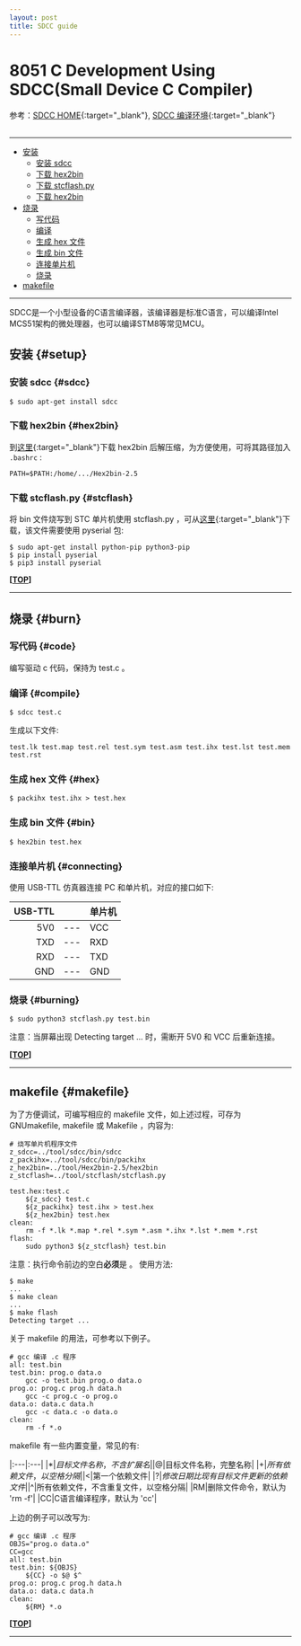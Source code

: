 ```yaml
---
layout: post
title: SDCC guide
---
```


# 8051 C Development Using SDCC(Small Device C Compiler)

参考：[SDCC HOME][ref2]{:target="_blank"}, [SDCC 编译环境][ref2]{:target="_blank"}

[ref1]:http://sdcc.sourceforge.net/
[ref2]:https://www.cnblogs.com/zjutlitao/p/9292449.html

<h2 id="top"></h2>

***

*   [安装](#setup)
    *   [安装 sdcc](#sdcc)
    *   [下载 hex2bin](#hex2bin)
    *   [下载 stcflash.py](#stcflash)
    *   [下载 hex2bin](#hex2bin)
*   [烧录](#burn)
    *   [写代码](#code)
    *   [编译](#compile)
    *   [生成 hex 文件](#hex)
    *   [生成 bin 文件](#bin)
    *   [连接单片机](#connecting)
    *   [烧录](#burning)
*   [makefile](#makefile)

***

SDCC是一个小型设备的C语言编译器，该编译器是标准C语言，可以编译Intel MCS51架构的微处理器，也可以编译STM8等常见MCU。

## 安装 {#setup}

### 安装 sdcc {#sdcc}

    $ sudo apt-get install sdcc

### 下载 hex2bin {#hex2bin}

到[这里](http://sourceforge.net/projects/hex2bin/files/latest/download){:target="_blank"}下载 hex2bin 后解压缩，为方便使用，可将其路径加入 `.bashrc` :

    PATH=$PATH:/home/.../Hex2bin-2.5

### 下载 stcflash.py {#stcflash}

将 bin 文件烧写到 STC 单片机使用 stcflash.py ，可从[这里]( http://github.com/laborer/stcflash){:target="_blank"}下载，该文件需要使用 pyserial 包:

    $ sudo apt-get install python-pip python3-pip
    $ pip install pyserial
    $ pip3 install pyserial

**[[TOP](#top)]**

***

## 烧录 {#burn}

### 写代码 {#code}

编写驱动 c 代码，保持为 test.c 。

### 编译 {#compile}

    $ sdcc test.c

生成以下文件:

    test.lk test.map test.rel test.sym test.asm test.ihx test.lst test.mem test.rst

### 生成 hex 文件 {#hex}

    $ packihx test.ihx > test.hex

### 生成 bin 文件 {#bin}

    $ hex2bin test.hex

### 连接单片机 {#connecting}

使用 USB-TTL 仿真器连接 PC 和单片机，对应的接口如下:

|USB-TTL||单片机|
|---:|---|:---|
|5V0|---|VCC|
|TXD|---|RXD|
|RXD|---|TXD|
|GND|---|GND|


### 烧录 {#burning}

    $ sudo python3 stcflash.py test.bin

<div class="tip">注意：当屏幕出现 Detecting target ... 时，需断开 5V0 和 VCC 后重新连接。</div>

**[[TOP](#top)]**

***

## makefile {#makefile}

为了方便调试，可编写相应的 makefile 文件，如上述过程，可存为 GNUmakefile, makefile 或 Makefile ，内容为:

    # 烧写单片机程序文件
    z_sdcc=../tool/sdcc/bin/sdcc
    z_packihx=../tool/sdcc/bin/packihx
    z_hex2bin=../tool/Hex2bin-2.5/hex2bin
    z_stcflash=../tool/stcflash/stcflash.py

    test.hex:test.c
        ${z_sdcc} test.c
        ${z_packihx} test.ihx > test.hex
        ${z_hex2bin} test.hex
    clean:
        rm -f *.lk *.map *.rel *.sym *.asm *.ihx *.lst *.mem *.rst
    flash:
        sudo python3 ${z_stcflash} test.bin

注意：执行命令前边的空白**必须**是 <TAB> 。
使用方法:

    $ make
    ...
    $ make clean
    ...
    $ make flash
    Detecting target ...

关于 makefile 的用法，可参考以下例子。

    # gcc 编译 .c 程序
    all: test.bin
    test.bin: prog.o data.o
        gcc -o test.bin prog.o data.o
    prog.o: prog.c prog.h data.h
        gcc -c prog.c -o prog.o
    data.o: data.c data.h
        gcc -c data.c -o data.o
    clean:
        rm -f *.o

makefile 有一些内置变量，常见的有:

|:---|:---|
|$*|目标文件名称，不含扩展名|
|$@|目标文件名称，完整名称|
|$+|所有依赖文件，以空格分隔|
|$<|第一个依赖文件|
|$?|修改日期比现有目标文件更新的依赖文件|
|$^|所有依赖文件，不含重复文件，以空格分隔|
|RM|删除文件命令，默认为 'rm -f'|
|CC|C语言编译程序，默认为 'cc'|


上边的例子可以改写为:

    # gcc 编译 .c 程序
    OBJS="prog.o data.o"
    CC=gcc
    all: test.bin
    test.bin: ${OBJS}
        ${CC} -o $@ $^
    prog.o: prog.c prog.h data.h
    data.o: data.c data.h
    clean:
        ${RM} *.o

**[[TOP](#top)]**

***
